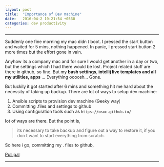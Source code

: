 ```yaml
---
layout: post
title:  "Importance of Dev machine"
date:   2016-04-2 10:21:54 +0530
categories: dev productivity
---
```


---
Suddenly one fine morning my mac didn t boot. I pressed the start button and waited for 5 mins, nothing happened. In panic, I pressed start button 2 more times but the effort gone in vain.

Anyhow its a company mac and for sure I would get another in a day or two, but the settings which I had there would be lost. Project related stuff are there in github, so fine. But my **bash settings, intellij live templates and all my utilities, apps** ... Everything oooosh... Gone.

But luckily it got started after 6 mins and something hit me hard about the necessity of taking up backup. There are lot of ways to setup dev machine:

1. Ansible scripts to provision dev machine (Geeky way)
2. Committing .files and settings to github
3. Using configuration tools such as `https://osxc.github.io/`

lot of ways are there. But the point is,

> its necessary to take backup and figure out a way to restore it, if you don t want to start everything from scratch.

So here i go, committing my . files to github,

[Pulligal](https://github.com/worldofprasanna/pulligal)

---
